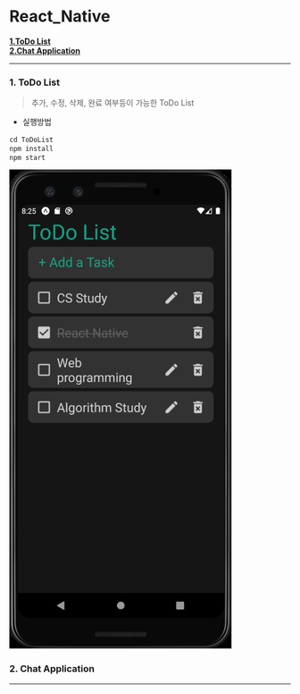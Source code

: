 # React_Native

__[1.ToDo List](#ToDo_List)__  
__[2.Chat Application](#Chat_Application)__  
  
---

### 1. ToDo List<a id="ToDo_List"></a>
>추가, 수정, 삭제, 완료 여부등이 가능한 ToDo List

- 실행방법
```
cd ToDoList
npm install
npm start
```
![ToDo_List](./Image/ToDo_List.png)

### 2. Chat Application<a id="Chat_Application"></a>


---
